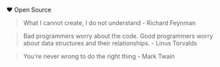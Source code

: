 :heart: Open Source
> What I cannot create, I do not understand - Richard Feynman

> Bad programmers worry about the code. Good programmers worry about data structures and their relationships. - Linus Torvalds

> You're never wrong to do the right thing - Mark Twain
